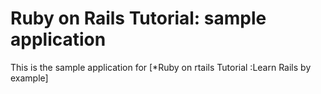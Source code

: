 # Ruby on Rails Tutorial: sample application
 This is the sample application for  [*Ruby on rtails Tutorial :Learn Rails by example]
